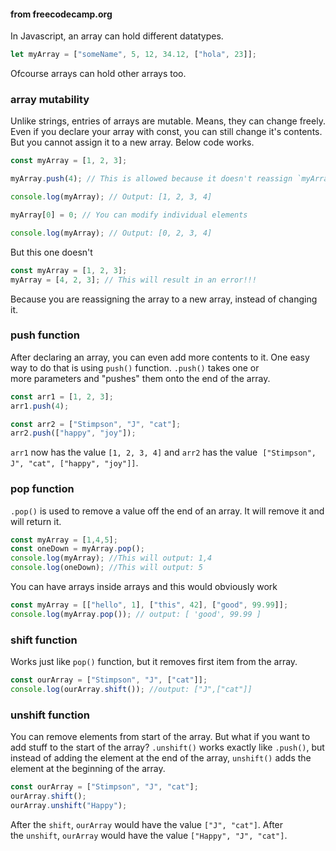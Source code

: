 #### from freecodecamp.org
In Javascript, an array can hold different datatypes. 
```js
let myArray = ["someName", 5, 12, 34.12, ["hola", 23]];
```
Ofcourse arrays can hold other arrays too. 

### array mutability
Unlike strings, entries of arrays are mutable. Means, they can change freely. 
Even if you declare your array with const, you can still change it's contents. But you cannot assign it to a new array. 
Below code works.
```js
const myArray = [1, 2, 3];

myArray.push(4); // This is allowed because it doesn't reassign `myArray`

console.log(myArray); // Output: [1, 2, 3, 4]

myArray[0] = 0; // You can modify individual elements

console.log(myArray); // Output: [0, 2, 3, 4]

```
But this one doesn't
```js
const myArray = [1, 2, 3];
myArray = [4, 2, 3]; // This will result in an error!!!
```
Because you are reassigning the array to a new array, instead of changing it. 


### push function
After declaring an array, you can even add more contents to it. One easy way to do that is using `push()` function. 
`.push()` takes one or more parameters and "pushes" them onto the end of the array.
```js
const arr1 = [1, 2, 3];
arr1.push(4);

const arr2 = ["Stimpson", "J", "cat"];
arr2.push(["happy", "joy"]);
```
`arr1` now has the value `[1, 2, 3, 4]` and `arr2` has the value 
`["Stimpson",  J", "cat", ["happy", "joy"]]`.

### pop function
`.pop()` is used to remove a value off the end of an array. It will remove it and will return it. 
```js
const myArray = [1,4,5];
const oneDown = myArray.pop();
console.log(myArray); //This will output: 1,4
console.log(oneDown); //This will output: 5
```
You can have arrays inside arrays and this would obviously work
```js
const myArray = [["hello", 1], ["this", 42], ["good", 99.99]];
console.log(myArray.pop()); // output: [ 'good', 99.99 ]
```
### shift function
Works just like `pop()` function, but it removes first item from the array.
```js
const ourArray = ["Stimpson", "J", ["cat"]];
console.log(ourArray.shift()); //output: ["J",["cat"]]
```
### unshift function
You can remove elements from start of the array. But what if you want to add stuff to the start of the array? 
`.unshift()` works exactly like `.push()`, but instead of adding the element at the end of the array, `unshift()` adds the element at the beginning of the array.
```js
const ourArray = ["Stimpson", "J", "cat"];
ourArray.shift();
ourArray.unshift("Happy");
```
After the `shift`, `ourArray` would have the value `["J", "cat"]`. After the `unshift`, `ourArray` would have the value `["Happy", "J", "cat"]`.